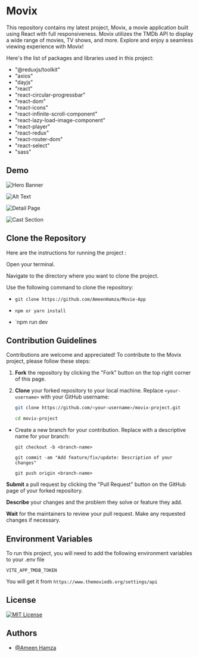 # Movix

This repository contains my latest project, Movix, a movie application built using React with full responsiveness. Movix utilizes the TMDb API to display a wide range of movies, TV shows, and more. Explore and enjoy a seamless viewing experience with Movix!

Here's the list of packages and libraries used in this project:

- "@reduxjs/toolkit"
- "axios"
- "dayjs"
- "react"
- "react-circular-progressbar"
- "react-dom"
- "react-icons"
- "react-infinite-scroll-component"
- "react-lazy-load-image-component"
- "react-player"
- "react-redux"
- "react-router-dom"
- "react-select"
- "sass"

## Demo

![Hero Banner](https://firebasestorage.googleapis.com/v0/b/shopper-api-storage.appspot.com/o/Screenshot%202024-02-02%20110629.png?alt=media&token=393d2107-d4d3-4cbe-8cc8-53f35d550605)

![Alt Text](https://firebasestorage.googleapis.com/v0/b/shopper-api-storage.appspot.com/o/Screenshot%202024-02-02%20111156.png?alt=media&token=b6df3da1-5ed6-43c1-8008-cfebe8b44604)

![Detail Page](https://firebasestorage.googleapis.com/v0/b/shopper-api-storage.appspot.com/o/Screenshot%202024-02-02%20111241.png?alt=media&token=2f54d188-bcd0-428c-ad10-42deaba87c67)

![Cast Section](https://firebasestorage.googleapis.com/v0/b/shopper-api-storage.appspot.com/o/Screenshot%202024-02-02%20111252.png?alt=media&token=7c709cc2-b71f-48b1-96bc-297f1836e2f7)


## Clone the Repository

Here are the instructions for running the project :

Open your terminal.

Navigate to the directory where you want to clone the project.

Use the following command to clone the repository:

- `git clone https://github.com/AmeenHamza/Movie-App`

- `npm or yarn install`
- `npm run dev

## Contribution Guidelines

Contributions are welcome and appreciated! To contribute to the Movix project, please follow these steps:

1. **Fork** the repository by clicking the "Fork" button on the top right corner of this page.

2. **Clone** your forked repository to your local machine. Replace `<your-username>` with your GitHub username:

   ```bash
   git clone https://github.com/<your-username>/movix-project.git

   cd movix-project

- Create a new branch for your contribution. Replace <branch-name> with a descriptive name for your branch:

    `git checkout -b <branch-name>`

    `git commit -am "Add feature/fix/update: Description of your   changes"`

    `git push origin <branch-name>`

**Submit** a pull request by clicking the "Pull Request" button on the GitHub page of your forked repository.

**Describe** your changes and the problem they solve or feature they add.

**Wait** for the maintainers to review your pull request. Make any requested changes if necessary.
## Environment Variables

To run this project, you will need to add the following environment variables to your .env file

`VITE_APP_TMDB_TOKEN`



You will get it from `https://www.themoviedb.org/settings/api`
## License

[![MIT License](https://img.shields.io/badge/License-MIT-green.svg)](https://choosealicense.com/licenses/mit/)

## Authors

- [@Ameen Hamza](https://www.github.com/AmeenHamza)

